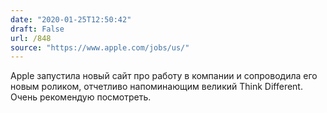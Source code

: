 ```yaml
---
date: "2020-01-25T12:50:42"
draft: False
url: /848
source: "https://www.apple.com/jobs/us/"
---
```


Apple запустила новый сайт про работу в компании и сопроводила его новым роликом, отчетливо напоминающим великий Think Different.
Очень рекомендую посмотреть.
